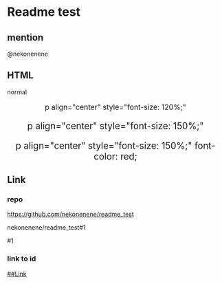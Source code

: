 # Readme test

## mention

@nekonenene

## HTML

normal

<p align="center" style="font-size: 120%;">
p align="center" style="font-size: 120%;"
</p>

<p align="center" style="font-size: 150%;">
p align="center" style="font-size: 150%;"
</p>

<p align="center" style="font-size: 150%; font-color: red;">
p align="center" style="font-size: 150%;" font-color: red;
</p>

## Link

### repo

https://github.com/nekonenene/readme_test

nekonenene/readme_test#1

#1

### link to id

[##Link](##Link)

